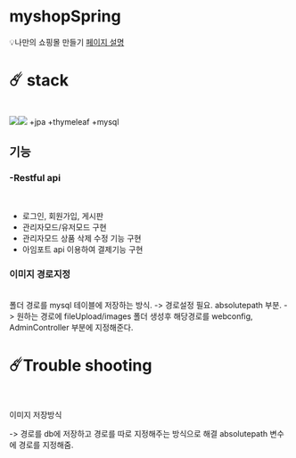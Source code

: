 # myshopSpring
 💡나만의 쇼핑몰 만들기
<a href= "https://docs.google.com/presentation/d/11BO7BsA2eAHIZ1JmWEcK3b6P_anIkQ21tIGKnJC1vnc/edit?usp=sharing">페이지 설명</a>
<h1>☄️ stack</h1>
<br>
<img src= "https://img.shields.io/badge/Java-007396?style=flat-square&logo=java&logoColor=white"
	><img src= "https://img.shields.io/badge/Spring-6DB33F?style=flat-square&logo=Spring&logoColor=white">
   +jpa
   +thymeleaf
   +mysql

<h2>기능</h2>
<h3>-Restful api</h3>
<br>
<ul>
	<li>로그인, 회원가입, 게시판</li>
	<li> 관리자모드/유저모드 구현</li>
	<li>관리자모드 상품 삭제 수정 기능 구현</li>
	<li>아임포트 api 이용하여 결제기능 구현</li>
</ul>


<h3>이미지 경로지정</h3>
<br>
폴더 경로를 mysql 테이블에 저장하는 방식.
-> 경로설정 필요. absolutepath 부분.
-> 원하는 경로에 fileUpload/images 폴더 생성후 해당경로를 webconfig, AdminController 부분에 지정해준다.

<h1>☄️Trouble shooting</h1>
<br>
<p>
이미지 저장방식
	</p>
-> 경로를 db에 저장하고 경로를 따로 지정해주는 방식으로 해결
absolutepath 변수에 경로를 지정해줌.
